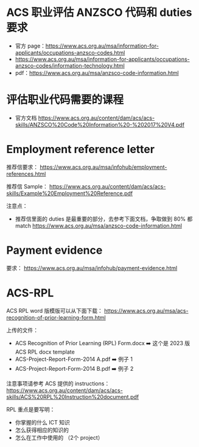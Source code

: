 # ACS 职业评估 ANZSCO 代码和 duties 要求
- 官方 page：https://www.acs.org.au/msa/information-for-applicants/occupations-anzsco-codes.html
- https://www.acs.org.au/msa/information-for-applicants/occupations-anzsco-codes/information-technology.html
- pdf：https://www.acs.org.au/msa/anzsco-code-information.html

# 评估职业代码需要的课程
- 官方文档 https://www.acs.org.au/content/dam/acs/acs-skills/ANZSCO%20Code%20Information%20-%202017%20V4.pdf

# Employment reference letter
推荐信要求：
https://www.acs.org.au/msa/infohub/employment-references.html

推荐信 Sample：
https://www.acs.org.au/content/dam/acs/acs-skills/Example%20Employment%20Reference.pdf

注意点：
- 推荐信里面的 duties 是最重要的部分，去参考下面文档，争取做到 80% 都 match
  https://www.acs.org.au/msa/anzsco-code-information.html

# Payment evidence
要求：
https://www.acs.org.au/msa/infohub/payment-evidence.html

# ACS-RPL

ACS RPL word 版模版可以从下面下载：
https://www.acs.org.au/msa/acs-recognition-of-prior-learning-form.html

上传的文件：
- ACS Recognition of Prior Learning (RPL) Form.docx  ➡️ 这个是 2023 版 ACS RPL docx template
- ACS-Project-Report-Form-2014 A.pdf  ➡️ 例子 1
- ACS-Project-Report-Form-2014 B.pdf  ➡️ 例子 2

注意事项请参考 ACS 提供的 instructions：
https://www.acs.org.au/content/dam/acs/acs-skills/ACS%20RPL%20Instruction%20document.pdf

RPL 重点是要写明：
- 你掌握的什么 ICT 知识
- 怎么获得相应的知识的
- 怎么在工作中使用的 （2个 project）


